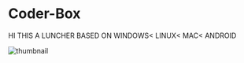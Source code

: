 # Coder-Box

HI THIS A LUNCHER BASED ON WINDOWS< LINUX< MAC< ANDROID


![thumbnail](https://user-images.githubusercontent.com/67579112/197989182-39b1c93d-eb52-49ab-bd08-2d2b39d56e17.png)
